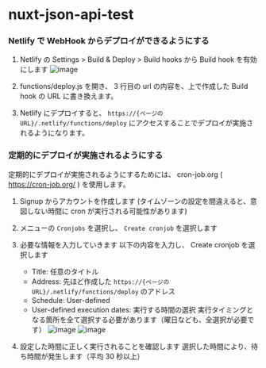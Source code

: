 # nuxt-json-api-test

### Netlify で WebHook からデプロイができるようにする

1. Netlify の Settings > Build & Deploy > Build hooks から Build hook を有効にします
   ![image](https://user-images.githubusercontent.com/13980441/50351349-32a56480-0585-11e9-8a3a-87b31fd06322.png)

1. functions/deploy.js を開き、 3 行目の url の内容を、上で作成した Build hook の URL に書き換えます。

1. Netlify にデプロイすると、 `https://{ページの URL}/.netlify/functions/deploy` にアクセスすることでデプロイが実施されるようになります。


### 定期的にデプロイが実施されるようにする

定期的にデプロイが実施されるようにするためには、
cron-job.org ( https://cron-job.org/ ) を使用します。

1. Signup からアカウントを作成します
   (タイムゾーンの設定を間違えると、意図しない時間に cron が実行される可能性があります)

1. メニューの `Cronjobs` を選択し、 `Create cronjob` を選択します

1. 必要な情報を入力していきます
   以下の内容を入力し、 Create cronjob を選択します
   - Title: 任意のタイトル
   - Address: 先ほど作成した `https://{ページの URL}/.netlify/functions/deploy` のアドレス
   - Schedule: User-defined
   - User-defined execution dates: 実行する時間の選択
     実行タイミングとなる箇所を全て選択する必要があります（曜日なども、全選択が必要です）
   ![image](https://user-images.githubusercontent.com/13980441/50352283-2e2e7b00-0588-11e9-92c1-45fdf053c3c6.png)
   ![image](https://user-images.githubusercontent.com/13980441/50352292-31296b80-0588-11e9-93a3-2cbe233ceff5.png)

1. 設定した時間に正しく実行されることを確認します
   選択した時間により、待ち時間が発生します（平均 30 秒以上）
